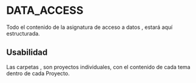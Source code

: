 # DATA_ACCESS
Todo el contenido de la asignatura de acceso a datos , estará aquí estructurada. 
## Usabilidad

Las carpetas , son proyectos individuales, con el contenido de cada tema dentro de cada Proyecto. 
